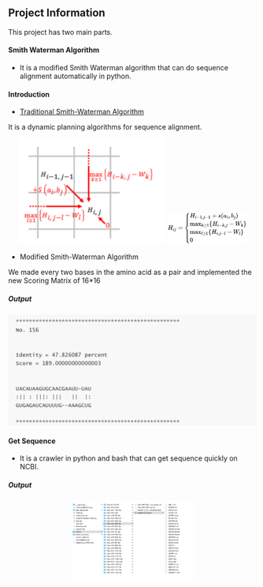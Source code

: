 ## Project Information

This project has two main parts.

#### Smith Waterman Algorithm

-  It is a modified Smith Waterman algorithm that can do sequence alignment automatically in python.

#### Introduction

- [Traditional Smith-Waterman Algorithm]([https://en.wikipedia.org/wiki/Smith%E2%80%93Waterman_algorithm](https://en.wikipedia.org/wiki/Smith–Waterman_algorithm))

It is a dynamic planning algorithms for sequence alignment.

<div align=center><img width="300" src="./pictures/image-20200121101831475.png" alt="image-20200121101901465" />

<img width="400" src="./pictures/image-20200121101901466.png" alt="image-20200121101901466" style="zoom:40%;" />
</div>


- Modified Smith-Waterman Algorithm

 We made every two bases in the amino acid as a pair and implemented the new Scoring Matrix of 16*16

##### Output

![image-20200121101151800](./pictures/image-20200121101151800.png)



#### Get Sequence

- It is a crawler in python and bash that can get sequence quickly on NCBI.

##### Output
<div align=center>
<img width="500" src="./pictures/image-20200121102444779.png" alt="image-20200121102444779" style="zoom:50%;" />
</div>
